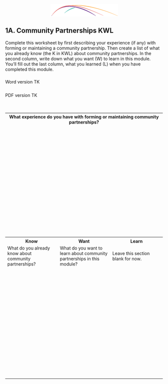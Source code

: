 <div style="text-align:center"><img src="/logo/Connectedlib-Logo-Graph.png"></div>

## 1A. Community Partnerships KWL
Complete this worksheet by first describing your experience (if any) with forming or maintaining a community partnership. Then create a list of what you already know (the K in KWL) about community partnerships. In the second column, write down what you want (W) to learn in this module. You’ll fill out the last column, what you learned (L) when you have completed this module.

<i class="fa fa-file-word-o" style="font-size:24px;color:blue;"></i>Word version TK

<i class="fa fa-file-pdf-o" style="font-size:24px;color:blue;"></i>PDF version TK

<br>

<table class="table-format2"><tr>
<th colspan="3">What experience do you have with forming or maintaining community partnerships?</th>
</tr>
<tr>
<td colspan="3" height="350"></td>
</tr>
<tr>
<th>Know</th>
<th>Want</th>
<th>Learn</th>
</tr>
<tr>
<td>What do you already know about community partnerships? </td>
<td>What do you want to learn about community partnerships in this module?</td>
<td>Leave this section blank for now.</td>
</tr>
<tr>
<td style="width: 33%;height:349px;"></td>
<td style="width: 33%;height:349px;"></td>
<td style="width: 33%;height:349px;"></td>
</tr>
</table>